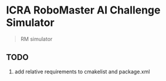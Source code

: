 # ICRA RoboMaster AI Challenge Simulator


> RM simulator 


## TODO
1. add relative requirements to cmakelist and package.xml


